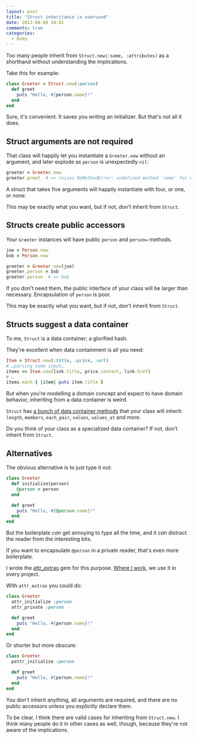 ```yaml
---
layout: post
title: "Struct inheritance is overused"
date: 2013-08-08 10:41
comments: true
categories:
  - Ruby
---
```


Too many people inherit from `Struct.new(:some, :attributes)` as a shorthand without understanding the implications.

Take this for example:

``` ruby
class Greeter < Struct.new(:person)
  def greet
    puts "Hello, #{person.name}!"
  end
end
```

Sure, it's convenient. It saves you writing an initializer. But that's not all it does.


## Struct arguments are not required

That class will happily let you instantiate a `Greeter.new` without an argument, and later explode as `person` is unexpectedly `nil`:

``` ruby
greeter = Greeter.new
greeter.greet  # => raises NoMethodError: undefined method `name' for nil:NilClass
```

A struct that takes five arguments will happily instantiate with four, or one, or none.

This may be exactly what you want, but if not, don't inherit from `Struct`.


## Structs create public accessors

Your `Greeter` instances will have public `person` and `person=` methods.

``` ruby
joe = Person.new
bob = Person.new

greeter = Greeter.new(joe)
greeter.person = bob
greeter.person  # => bob
```

If you don't need them, the public interface of your class will be larger than necessary. Encapsulation of `person` is poor.

This may be exactly what you want, but if not, don't inherit from `Struct`.


## Structs suggest a data container

To me, `Struct` is a data container; a glorified hash.

They're excellent when data containment is all you need:

``` ruby
Item = Struct.new(:title, :price, :url)
# …parsing some input…
items << Item.new(link.title, price.content, link.href)
# …
items.each { |item| puts item.title }
```

But when you're modelling a domain concept and expect to have domain behavior, inheriting from a data container is weird.

`Struct` has [a bunch of data container methods](http://www.ruby-doc.org/core-2.0/Struct.html) that your class will inherit: `length`, `members`, `each_pair`, `values`, `values_at` and more.

Do you think of your class as a specialized data container? If not, don't inherit from `Struct`.


## Alternatives

The obvious alternative is to just type it out:

``` ruby
class Greeter
  def initialize(person)
    @person = person
  end

  def greet
    puts "Hello, #{@person.name}!"
  end
end
```

But the boilerplate *can* get annoying to type all the time, and it *can* distract the reader from the interesting bits.

If you want to encapsulate `@person` in a private reader, that's even more boilerplate.

I wrote the [attr\_extras](https://github.com/barsoom/attr_extras) gem for this purpose. [Where I work](http://barsoom.se), we use it in every project.

With `attr_extras` you could do:

``` ruby
class Greeter
  attr_initialize :person
  attr_private :person

  def greet
    puts "Hello, #{person.name}!"
  end
end
```

Or shorter but more obscure:

``` ruby
class Greeter
  pattr_initialize :person

  def greet
    puts "Hello, #{person.name}!"
  end
end
```

You don't inherit anything, all arguments are required, and there are no public accessors unless you explicitly declare them.

To be clear, I think there are valid cases for inheriting from `Struct.new`. I think many people do it in other cases as well, though, because they're not aware of the implications.
